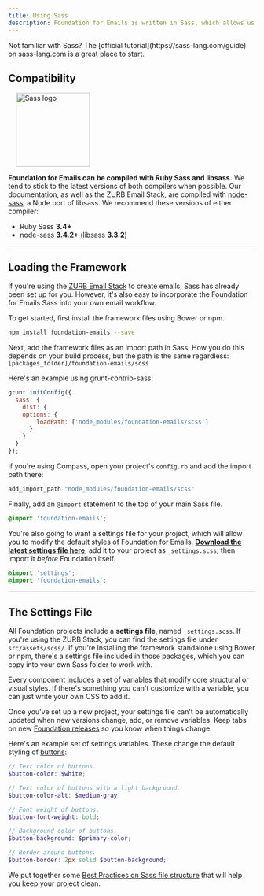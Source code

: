 ```yaml
---
title: Using Sass
description: Foundation for Emails is written in Sass, which allows us to make the codebase customizable and flexible.
---
```


<div class="primary callout">
  <p>Not familiar with Sass? The [official tutorial](https://sass-lang.com/guide) on sass-lang.com is a great place to start.</p>
</div>

## Compatibility

<img src="assets/img/logos/sass-logo.svg" alt="Sass logo" class="float-right" style="width: 150px; height: 150px; margin-left: 1rem;">

**Foundation for Emails can be compiled with Ruby Sass and libsass.** We tend to stick to the latest versions of both compilers when possible. Our documentation, as well as the ZURB Email Stack, are compiled with [node-sass](https://github.com/sass/node-sass), a Node port of libsass. We recommend these versions of either compiler:

- Ruby Sass **3.4+**
- node-sass **3.4.2+** (libsass **3.3.2**)

---

## Loading the Framework

If you're using the [ZURB Email Stack](zurb-stack.html) to create emails, Sass has already been set up for you. However, it's also easy to incorporate the Foundation for Emails Sass into your own email workflow.

To get started, first install the framework files using Bower or npm.

```bash
npm install foundation-emails --save
```

Next, add the framework files as an import path in Sass. How you do this depends on your build process, but the path is the same regardless: `[packages_folder]/foundation-emails/scss`

Here's an example using grunt-contrib-sass:

```js
grunt.initConfig({
  sass: {
    dist: {
    options: {
        loadPath: ['node_modules/foundation-emails/scss']
      }
    }
  }
});
```

If you're using Compass, open your project's `config.rb` and add the import path there:

```ruby
add_import_path "node_modules/foundation-emails/scss"
```

Finally, add an `@import` statement to the top of your main Sass file.

```scss
@import 'foundation-emails';
```

You're also going to want a settings file for your project, which will allow you to modify the default styles of Foundation for Emails. **[Download the latest settings file here](https://raw.githubusercontent.com/zurb/foundation-emails/master/scss/settings/_settings.scss)**, add it to your project as `_settings.scss`, then import it *before* Foundation itself.

```scss
@import 'settings';
@import 'foundation-emails';
```

---

## The Settings File

All Foundation projects include a **settings file**, named `_settings.scss`. If you're using the ZURB Stack, you can find the settings file under `src/assets/scss/`. If you're installing the framework standalone using Bower or npm, there's a settings file included in those packages, which you can copy into your own Sass folder to work with.

Every component includes a set of variables that modify core structural or visual styles. If there's something you can't customize with a variable, you can just write your own CSS to add it.

<div class="callout warning">
  <p>Once you've set up a new project, your settings file can't be automatically updated when new versions change, add, or remove variables. Keep tabs on new <a href="https://github.com/zurb/foundation-emails/releases">Foundation releases</a> so you know when things change.</p>
</div>

Here's an example set of settings variables. These change the default styling of [buttons](button.html):

```scss
// Text color of buttons.
$button-color: $white;

// Text color of buttons with a light background.
$button-color-alt: $medium-gray;

// Font weight of buttons.
$button-font-weight: bold;

// Background color of buttons.
$button-background: $primary-color;

// Border around buttons.
$button-border: 2px solid $button-background;
```

We put together some [Best Practices on Sass file structure](https://zurb.com/university/lessons/avoid-a-cluttered-mess-sensible-sass-file-structure) that will help you keep your project clean.
